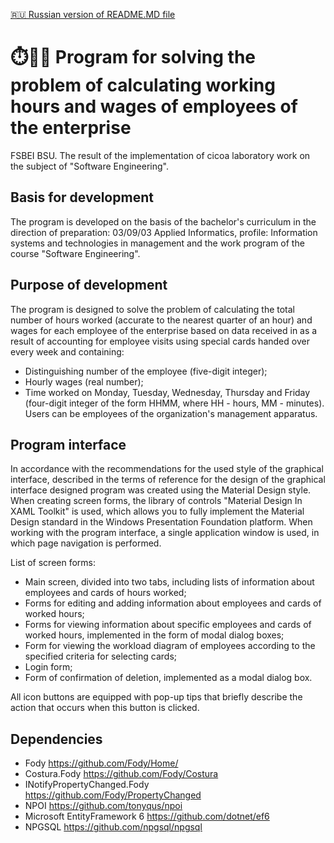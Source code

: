 [🇷🇺 Russian version of README.MD file](../blob/master/README-RU.md)

# ⏱️🧑‍💼 Program for solving the problem of calculating working hours and wages of employees of the enterprise

FSBEI BSU. The result of the implementation of cicoa laboratory work on the subject of "Software Engineering".

## Basis for development

The program is developed on the basis of the bachelor's curriculum in the direction of preparation: 03/09/03
Applied Informatics, profile: Information systems and technologies in management and the work program of the course "Software Engineering".

## Purpose of development

The program is designed to solve the problem of calculating the total number of hours worked
(accurate to the nearest quarter of an hour) and wages for each employee of the enterprise based on data received in
as a result of accounting for employee visits using special cards handed over every week and containing:
+ Distinguishing number of the employee (five-digit integer);
+ Hourly wages (real number);
+ Time worked on Monday, Tuesday, Wednesday, Thursday and Friday (four-digit integer of the form ННММ, where НН - hours, ММ - minutes).
Users can be employees of the organization's management apparatus.

## Program interface

In accordance with the recommendations for the used style of the graphical interface, described in the terms of reference for the design of the graphical interface
designed program was created using the Material Design style.
When creating screen forms, the library of controls "Material Design In XAML Toolkit" is used, which allows you to fully
implement the Material Design standard in the Windows Presentation Foundation platform.
When working with the program interface, a single application window is used, in which page navigation is performed.

List of screen forms:
+ Main screen, divided into two tabs, including lists of information about employees and cards of hours worked;
+ Forms for editing and adding information about employees and cards of worked hours;
+ Forms for viewing information about specific employees and cards of worked hours, implemented in the form of modal dialog boxes;
+ Form for viewing the workload diagram of employees according to the specified criteria for selecting cards;
+ Login form;
+ Form of confirmation of deletion, implemented as a modal dialog box.

All icon buttons are equipped with pop-up tips that briefly describe the action that occurs when this button is clicked.

## Dependencies
+ Fody https://github.com/Fody/Home/
+ Costura.Fody https://github.com/Fody/Costura
+ INotifyPropertyChanged.Fody https://github.com/Fody/PropertyChanged
+ NPOI https://github.com/tonyqus/npoi
+ Microsoft EntityFramework 6 https://github.com/dotnet/ef6
+ NPGSQL https://github.com/npgsql/npgsql
